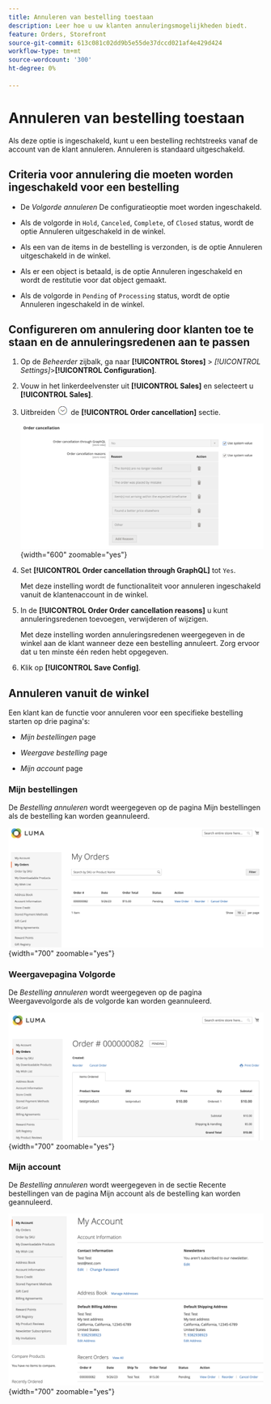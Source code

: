 ```yaml
---
title: Annuleren van bestelling toestaan
description: Leer hoe u uw klanten annuleringsmogelijkheden biedt.
feature: Orders, Storefront
source-git-commit: 613c081c02dd9b5e55de37dccd021af4e429d424
workflow-type: tm+mt
source-wordcount: '300'
ht-degree: 0%

---
```



# Annuleren van bestelling toestaan

Als deze optie is ingeschakeld, kunt u een bestelling rechtstreeks vanaf de account van de klant annuleren. Annuleren is standaard uitgeschakeld.

## Criteria voor annulering die moeten worden ingeschakeld voor een bestelling

- De _Volgorde annuleren_ De configuratieoptie moet worden ingeschakeld.

- Als de volgorde in `Hold`, `Canceled`, `Complete`, of `Closed` status, wordt de optie Annuleren uitgeschakeld in de winkel.

- Als een van de items in de bestelling is verzonden, is de optie Annuleren uitgeschakeld in de winkel.

- Als er een object is betaald, is de optie Annuleren ingeschakeld en wordt de restitutie voor dat object gemaakt.

- Als de volgorde in `Pending` of `Processing` status, wordt de optie Annuleren ingeschakeld in de winkel.

## Configureren om annulering door klanten toe te staan en de annuleringsredenen aan te passen

1. Op de _Beheerder_ zijbalk, ga naar **[!UICONTROL Stores]** > _[!UICONTROL Settings]_>**[!UICONTROL Configuration]**.

1. Vouw in het linkerdeelvenster uit **[!UICONTROL Sales]** en selecteert u **[!UICONTROL Sales]**.

1. Uitbreiden ![Expansiekiezer](../assets/icon-display-expand.png) de **[!UICONTROL Order cancellation]** sectie.

   ![Opties voor annulering van bestelling](../configuration-reference/sales/assets/sales-order-cancellation.png){width="600" zoomable="yes"}

1. Set **[!UICONTROL Order cancellation through GraphQL]** tot `Yes`.

   Met deze instelling wordt de functionaliteit voor annuleren ingeschakeld vanuit de klantenaccount in de winkel.

1. In de **[!UICONTROL Order Order cancellation reasons]** u kunt annuleringsredenen toevoegen, verwijderen of wijzigen.

   Met deze instelling worden annuleringsredenen weergegeven in de winkel aan de klant wanneer deze een bestelling annuleert.
Zorg ervoor dat u ten minste één reden hebt opgegeven.

1. Klik op **[!UICONTROL Save Config]**.

## Annuleren vanuit de winkel

Een klant kan de functie voor annuleren voor een specifieke bestelling starten op drie pagina&#39;s:

- _Mijn bestellingen_ page

- _Weergave bestelling_ page

- _Mijn account_ page

### Mijn bestellingen

De _Bestelling annuleren_ wordt weergegeven op de pagina Mijn bestellingen als de bestelling kan worden geannuleerd.

![Voorbeeld van winkel - pagina Mijn bestellingen](./assets/my-order-page-view-cancel.png){width="700" zoomable="yes"}

### Weergavepagina Volgorde

De _Bestelling annuleren_ wordt weergegeven op de pagina Weergavevolgorde als de volgorde kan worden geannuleerd.

![Pagina met bestelgegevens](./assets/order-view-page-cancel.png){width="700" zoomable="yes"}

### Mijn account

De _Bestelling annuleren_ wordt weergegeven in de sectie Recente bestellingen van de pagina Mijn account als de bestelling kan worden geannuleerd.

![Pagina Mijn account](./assets/my-account-page-view-cancel.png){width="700" zoomable="yes"}


